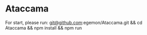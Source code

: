 # Ataccama
For start, please run:
git@github.com:egemon/Ataccama.git && cd Ataccama && npm install && npm run
